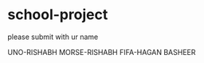 # school-project
please submit with ur name

UNO-RISHABH
MORSE-RISHABH
FIFA-HAGAN BASHEER










